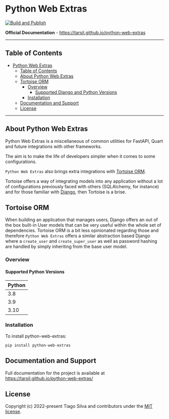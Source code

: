 # Python Web Extras

[![Build and Publish](https://github.com/tarsil/python-web-extras/actions/workflows/main.yml/badge.svg)]((https://github.com/tarsil/python-web-extras/actions/workflows/main.yml/badge.svg))

**Official Documentation** - <https://tarsil.github.io/python-web-extras>

---

## Table of Contents

- [Python Web Extras](#python-web-extras)
  - [Table of Contents](#table-of-contents)
  - [About Python Web Extras](#about-python-web-extras)
  - [Tortoise ORM](#tortoise-orm)
    - [Overview](#overview)
      - [Supported Django and Python Versions](#supported-django-and-python-versions)
    - [Installation](#installation)
  - [Documentation and Support](#documentation-and-support)
  - [License](#license)

---

## About Python Web Extras

Python Web Extras is a miscellaneous of common utilities for FastAPI, Quart
and future integrations with other frameworks.

The aim is to make the life of developers simpler when it comes to
some configurations.

`Python Web Extras` also brings extra integrations with [Tortoise ORM](https://tortoise.github.io/index.html).

Tortoise offers a way of integrating models into any application without a lot
of configurations previously faced with others (SQLAlchemy, for instance) and for
those familiar with [Django](https://www.djangoproject.com/), then Tortoise is a brise.

## Tortoise ORM

When building an application that manages users, Django offers
an out of the box built-in User models that can be very useful within the
whole set of dependencies. Tortoise ORM is a bit less opinionated regarding those
and therefore `Python Web Extras` offers a similar abstraction based Django
where a `create_user` and `create_super_user` as well as password
hashing are handled by simply inheriting from the base user model.

### Overview

#### Supported Python Versions

| Python |
| --------------- |
| 3.8             |
| 3.9             |
| 3.10            |

### Installation

To install python-web-extras:

```shell
pip install python-web-extras
```

## Documentation and Support

Full documentation for the project is available at <https://tarsil.github.io/python-web-extras/>

## License

Copyright (c) 2022-present Tiago Silva and contributors under the [MIT license](https://opensource.org/licenses/MIT).
